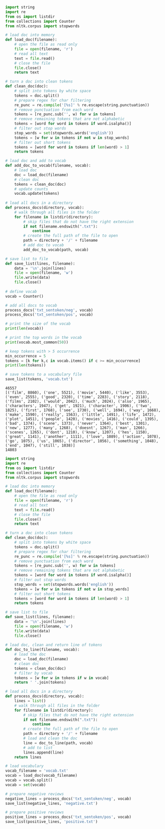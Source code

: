 ```python
import string
import re
from os import listdir
from collections import Counter
from nltk.corpus import stopwords

# load doc into memory
def load_doc(filename):
    # open the file as read only
    file = open(filename, 'r')
    # read all text
    text = file.read()
    # close the file
    file.close()
    return text

# turn a doc into clean tokens
def clean_doc(doc):
    # split into tokens by white space
    tokens = doc.split()
    # prepare regex for char filtering
    re_punc = re.compile('[%s]' % re.escape(string.punctuation))
    # remove punctuation from each word
    tokens = [re_punc.sub('', w) for w in tokens]
    # remove remaining tokens that are not alphabetic
    tokens = [word for word in tokens if word.isalpha()]
    # filter out stop words
    stop_words = set(stopwords.words('english'))
    tokens = [w for w in tokens if not w in stop_words]
    # filter out short tokens
    tokens = [word for word in tokens if len(word) > 1]
    return tokens

# load doc and add to vocab
def add_doc_to_vocab(filename, vocab):
    # load doc
    doc = load_doc(filename)
    # clean doc
    tokens = clean_doc(doc)
    # update counts
    vocab.update(tokens)
    
# load all docs in a directory
def process_docs(directory, vocab):
    # walk through all files in the folder
    for filename in listdir(directory):
        # skip files that do not have the right extension
        if not filename.endswith(".txt"):
            continue
        # create the full path of the file to open
        path = directory + '/' + filename
        # add doc to vocab
        add_doc_to_vocab(path, vocab)

# save list to file
def save_list(lines, filename):
    data = '\n'.join(lines)
    file = open(filename, 'w')
    file.write(data)
    file.close()
    
# define vocab
vocab = Counter()

# add all docs to vocab
process_docs('txt_sentoken/neg', vocab)
process_docs('txt_sentoken/pos', vocab)

# print the size of the vocab
print(len(vocab))

# print the top words in the vocab
print(vocab.most_common(50))

# keep tokens with > 5 occurrence
min_occurrence = 5
tokens = [k for k,c in vocab.items() if c >= min_occurrence]
print(len(tokens))

# save tokens to a vocabulary file
save_list(tokens, 'vocab.txt')
```

    46557
    [('film', 8860), ('one', 5521), ('movie', 5440), ('like', 3553), ('even', 2555), ('good', 2320), ('time', 2283), ('story', 2118), ('films', 2102), ('would', 2042), ('much', 2024), ('also', 1965), ('characters', 1947), ('get', 1921), ('character', 1906), ('two', 1825), ('first', 1768), ('see', 1730), ('well', 1694), ('way', 1668), ('make', 1590), ('really', 1563), ('little', 1491), ('life', 1472), ('plot', 1451), ('people', 1420), ('movies', 1416), ('could', 1395), ('bad', 1374), ('scene', 1373), ('never', 1364), ('best', 1301), ('new', 1277), ('many', 1268), ('doesnt', 1267), ('man', 1266), ('scenes', 1265), ('dont', 1210), ('know', 1207), ('hes', 1150), ('great', 1141), ('another', 1111), ('love', 1089), ('action', 1078), ('go', 1075), ('us', 1065), ('director', 1056), ('something', 1048), ('end', 1047), ('still', 1038)]
    14803
    


```python
import string
import re
from os import listdir
from collections import Counter
from nltk.corpus import stopwords

# load doc into memory
def load_doc(filename):
    # open the file as read only
    file = open(filename, 'r')
    # read all text
    text = file.read()
    # close the file
    file.close()
    return text

# turn a doc into clean tokens
def clean_doc(doc):
    # split into tokens by white space
    tokens = doc.split()
    # prepare regex for char filtering
    re_punc = re.compile('[%s]' % re.escape(string.punctuation))
    # remove punctuation from each word
    tokens = [re_punc.sub('', w) for w in tokens]
    # remove remaining tokens that are not alphabetic
    tokens = [word for word in tokens if word.isalpha()]
    # filter out stop words
    stop_words = set(stopwords.words('english'))
    tokens = [w for w in tokens if not w in stop_words]
    # filter out short tokens
    tokens = [word for word in tokens if len(word) > 1]
    return tokens

# save list to file
def save_list(lines, filename):
    data = '\n'.join(lines)
    file = open(filename, 'w')
    file.write(data)
    file.close()
    
# load doc, clean and return line of tokens
def doc_to_line(filename, vocab):
    # load the doc
    doc = load_doc(filename)
    # clean doc
    tokens = clean_doc(doc)
    # filter by vocab
    tokens = [w for w in tokens if w in vocab]
    return ' '.join(tokens)

# load all docs in a directory
def process_docs(directory, vocab):
    lines = list()
    # walk through all files in the folder
    for filename in listdir(directory):
        # skip files that do not have the right extension
        if not filename.endswith(".txt"):
            continue
        # create the full path of the file to open
        path = directory + '/' + filename
        # load and clean the doc
        line = doc_to_line(path, vocab)
        # add to list
        lines.append(line)
    return lines

# load vocabulary
vocab_filename = 'vocab.txt'
vocab = load_doc(vocab_filename)
vocab = vocab.split()
vocab = set(vocab)

# prepare negative reviews
negative_lines = process_docs('txt_sentoken/neg', vocab)
save_list(negative_lines, 'negative.txt')

# prepare positive reviews
positive_lines = process_docs('txt_sentoken/pos', vocab)
save_list(positive_lines, 'positive.txt')
```


```python

```
